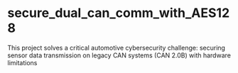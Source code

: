 # secure_dual_can_comm_with_AES128
 This project solves a critical automotive cybersecurity challenge: securing sensor data transmission on legacy CAN systems (CAN 2.0B) with hardware limitations
